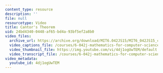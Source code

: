 ```yaml
---
content_type: resource
description: ''
file: null
resourcetype: Video
title: Cantor's Theorem
uid: 24bd4340-0448-af65-bd4a-93bf5ef2a8b0
video_files:
  archive_url: https://archive.org/download/MIT6.042JS15/MIT6_042JS15_cantor_ipod.mp4
  video_captions_file: /courses/6-042j-mathematics-for-computer-science-spring-2015/be4cffb3f9005d9681e2de0e75b60ebd_4dj1ogUwTEM.vtt
  video_thumbnail_file: https://img.youtube.com/vi/4dj1ogUwTEM/default.jpg
  video_transcript_file: /courses/6-042j-mathematics-for-computer-science-spring-2015/4968b75846963ddbc974116ee27c3fc3_4dj1ogUwTEM.pdf
video_metadata:
  youtube_id: 4dj1ogUwTEM
---
```

